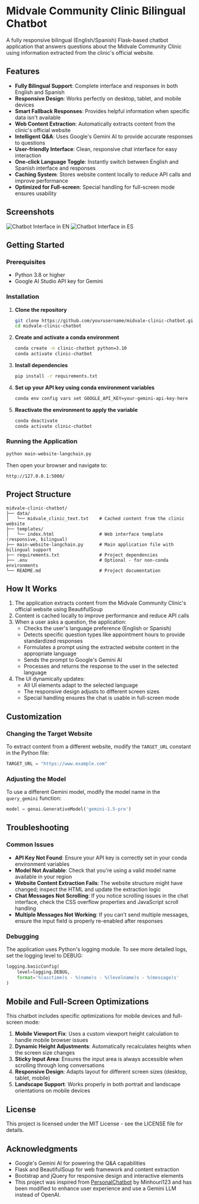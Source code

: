 # Midvale Community Clinic Bilingual Chatbot

A fully responsive bilingual (English/Spanish) Flask-based chatbot application that answers questions about the Midvale Community Clinic using information extracted from the clinic's official website.

## Features

- **Fully Bilingual Support**: Complete interface and responses in both English and Spanish
- **Responsive Design**: Works perfectly on desktop, tablet, and mobile devices
- **Smart Fallback Responses**: Provides helpful information when specific data isn't available
- **Web Content Extraction**: Automatically extracts content from the clinic's official website
- **Intelligent Q&A**: Uses Google's Gemini AI to provide accurate responses to questions
- **User-friendly Interface**: Clean, responsive chat interface for easy interaction
- **One-click Language Toggle**: Instantly switch between English and Spanish interface and responses
- **Caching System**: Stores website content locally to reduce API calls and improve performance
- **Optimized for Full-screen**: Special handling for full-screen mode ensures usability

## Screenshots

![Chatbot Interface in EN](images/midvale_clinic_chatbot_EN.png)
![Chatbot Interface in ES](images/midvale_clinic_chatbot_ES.png)

## Getting Started

### Prerequisites

- Python 3.8 or higher
- Google AI Studio API key for Gemini

### Installation

1. **Clone the repository**
   ```bash
   git clone https://github.com/yourusername/midvale-clinic-chatbot.git
   cd midvale-clinic-chatbot
   ```

2. **Create and activate a conda environment**
   ```bash
   conda create -n clinic-chatbot python=3.10
   conda activate clinic-chatbot
   ```

3. **Install dependencies**
   ```bash
   pip install -r requirements.txt
   ```

4. **Set up your API key using conda environment variables**
   ```bash
   conda env config vars set GOOGLE_API_KEY=your-gemini-api-key-here
   ```

5. **Reactivate the environment to apply the variable**
   ```bash
   conda deactivate
   conda activate clinic-chatbot
   ```

### Running the Application

```bash
python main-website-langchain.py
```

Then open your browser and navigate to:
```
http://127.0.0.1:5000/
```

## Project Structure

```
midvale-clinic-chatbot/
├── data/
│   └── midvale_clinic_text.txt    # Cached content from the clinic website
├── templates/
│   └── index.html                 # Web interface template (responsive, bilingual)
├── main-website-langchain.py      # Main application file with bilingual support
├── requirements.txt               # Project dependencies
├── .env                           # Optional - for non-conda environments 
└── README.md                      # Project documentation
```

## How It Works

1. The application extracts content from the Midvale Community Clinic's official website using BeautifulSoup
2. Content is cached locally to improve performance and reduce API calls
3. When a user asks a question, the application:
   - Checks the user's language preference (English or Spanish)
   - Detects specific question types like appointment hours to provide standardized responses
   - Formulates a prompt using the extracted website content in the appropriate language
   - Sends the prompt to Google's Gemini AI
   - Processes and returns the response to the user in the selected language
4. The UI dynamically updates:
   - All UI elements adapt to the selected language
   - The responsive design adjusts to different screen sizes
   - Special handling ensures the chat is usable in full-screen mode

## Customization

### Changing the Target Website

To extract content from a different website, modify the `TARGET_URL` constant in the Python file:

```python
TARGET_URL = "https://www.example.com"
```

### Adjusting the Model

To use a different Gemini model, modify the model name in the `query_gemini` function:

```python
model = genai.GenerativeModel('gemini-1.5-pro')
```

## Troubleshooting

### Common Issues

- **API Key Not Found**: Ensure your API key is correctly set in your conda environment variables
- **Model Not Available**: Check that you're using a valid model name available in your region
- **Website Content Extraction Fails**: The website structure might have changed; inspect the HTML and update the extraction logic
- **Chat Messages Not Scrolling**: If you notice scrolling issues in the chat interface, check the CSS overflow properties and JavaScript scroll handling
- **Multiple Messages Not Working**: If you can't send multiple messages, ensure the input field is properly re-enabled after responses

### Debugging

The application uses Python's logging module. To see more detailed logs, set the logging level to DEBUG:

```python
logging.basicConfig(
    level=logging.DEBUG,
    format='%(asctime)s - %(name)s - %(levelname)s - %(message)s'
)
```

## Mobile and Full-Screen Optimizations

This chatbot includes specific optimizations for mobile devices and full-screen mode:

1. **Mobile Viewport Fix**: Uses a custom viewport height calculation to handle mobile browser issues
2. **Dynamic Height Adjustments**: Automatically recalculates heights when the screen size changes
3. **Sticky Input Area**: Ensures the input area is always accessible when scrolling through long conversations
4. **Responsive Design**: Adapts layout for different screen sizes (desktop, tablet, mobile)
5. **Landscape Support**: Works properly in both portrait and landscape orientations on mobile devices

## License

This project is licensed under the MIT License - see the LICENSE file for details.

## Acknowledgments

- Google's Gemini AI for powering the Q&A capabilities
- Flask and BeautifulSoup for web framework and content extraction
- Bootstrap and jQuery for responsive design and interactive elements
- This project was inspired from [PersonalChatbot](https://github.com/Minhoru123/PersonalChatbot) by Minhouri123 and has been modified to enhance user experience and use a Gemini LLM instead of OpenAI.
